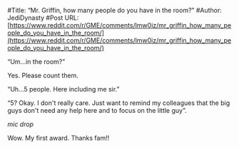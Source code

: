 #Title: “Mr. Griffin, how many people do you have in the room?”
#Author: JediDynasty
#Post URL: [https://www.reddit.com/r/GME/comments/lmw0iz/mr_griffin_how_many_people_do_you_have_in_the_room/](https://www.reddit.com/r/GME/comments/lmw0iz/mr_griffin_how_many_people_do_you_have_in_the_room/)


“Um...in the room?”

Yes. Please count them. 

“Uh...5 people. Here including me sir.”

“5? Okay. I don't really care. Just want to remind my colleagues that the big guys don't need any help here and to focus on the little guy”.

*mic drop*

Wow. My first award. Thanks fam!!